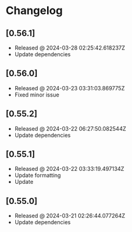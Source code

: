 # Changelog

## [0.56.1]

- Released @ 2024-03-28 02:25:42.618237Z
- Update dependencies

## [0.56.0]

- Released @ 2024-03-23 03:31:03.869775Z
- Fixed minor issue

## [0.55.2]

- Released @ 2024-03-22 06:27:50.082544Z
- Update dependencies

## [0.55.1]

- Released @ 2024-03-22 03:33:19.497134Z
- Update formatting
- Update

## [0.55.0]

- Released @ 2024-03-21 02:26:44.077264Z
- Update dependencies
